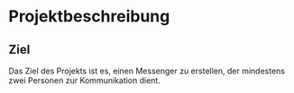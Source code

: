 # Projektbeschreibung
## Ziel 
Das Ziel des Projekts ist es, einen Messenger zu erstellen, der mindestens zwei Personen zur Kommunikation dient.
